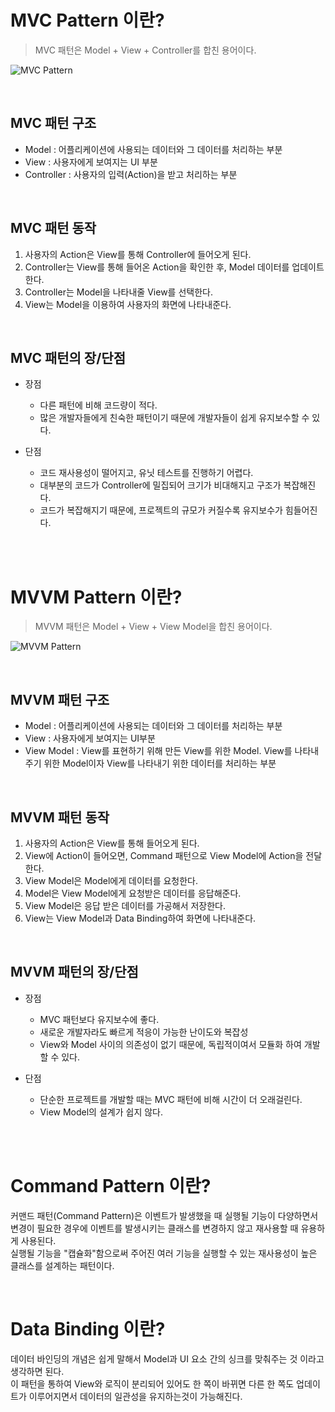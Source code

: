 # MVC Pattern 이란?

> MVC 패턴은 Model + View + Controller를 합친 용어이다.

![MVC Pattern](https://media.vlpt.us/images/sso0022/post/965b0cae-8f16-4d1f-994a-8603c1ab48fe/%E1%84%89%E1%85%B3%E1%84%8F%E1%85%B3%E1%84%85%E1%85%B5%E1%86%AB%E1%84%89%E1%85%A3%E1%86%BA%202021-03-21%20%E1%84%8B%E1%85%A9%E1%84%92%E1%85%AE%2010.26.24.png)

<br>

## MVC 패턴 구조
- Model : 어플리케이션에 사용되는 데이터와 그 데이터를 처리하는 부분
- View : 사용자에게 보여지는 UI 부분
- Controller : 사용자의 입력(Action)을 받고 처리하는 부분

<br>

## MVC 패턴 동작
1. 사용자의 Action은 View를 통해 Controller에 들어오게 된다.
2. Controller는 View를 통해 들어온 Action을 확인한 후, Model 데이터를 업데이트한다.
3. Controller는 Model을 나타내줄 View를 선택한다.
4. View는 Model을 이용하여 사용자의 화면에 나타내준다.

<br>

## MVC 패턴의 장/단점
- 장점
    - 다른 패턴에 비해 코드량이 적다.
    - 많은 개발자들에게 친숙한 패턴이기 때문에 개발자들이 쉽게 유지보수할 수 있다.

- 단점
    - 코드 재사용성이 떨어지고, 유닛 테스트를 진행하기 어렵다.
    - 대부분의 코드가 Controller에 밀집되어 크기가 비대해지고 구조가 복잡해진다.
    - 코드가 복잡해지기 때문에, 프로젝트의 규모가 커질수록 유지보수가 힘들어진다.

<br><br>

# MVVM Pattern 이란?
> MVVM 패턴은 Model + View + View Model을 합친 용어이다.

![MVVM Pattern](https://t1.daumcdn.net/thumb/R720x0.fpng/?fname=http://t1.daumcdn.net/brunch/service/user/aUYX/image/ykBFfLMPB4Gd0fa0G93N3f39uwM.png)

<br>

## MVVM 패턴 구조
- Model : 어플리케이션에 사용되는 데이터와 그 데이터를 처리하는 부분
- View : 사용자에게 보여지는 UI부분
- View Model : View를 표현하기 위해 만든 View를 위한 Model. View를 나타내주기 위한 Model이자 View를 나타내기 위한 데이터를 처리하는 부분

<br>

## MVVM 패턴 동작
1. 사용자의 Action은 View를 통해 들어오게 된다.
2. View에 Action이 들어오면, Command 패턴으로 View Model에 Action을 전달한다.
3. View Model은 Model에게 데이터를 요청한다.
4. Model은 View Model에게 요청받은 데이터를 응답해준다.
5. View Model은 응답 받은 데이터를 가공해서 저장한다.
6. View는 View Model과 Data Binding하여 화면에 나타내준다.

<br>

## MVVM 패턴의 장/단점
- 장점
    - MVC 패턴보다 유지보수에 좋다.
    - 새로운 개발자라도 빠르게 적응이 가능한 난이도와 복잡성
    - View와 Model 사이의 의존성이 없기 때문에, 독립적이여서 모듈화 하여 개발할 수 있다.

- 단점
    - 단순한 프로젝트를 개발할 때는 MVC 패턴에 비해 시간이 더 오래걸린다.
    - View Model의 설계가 쉽지 않다.

<br><br>

# Command Pattern 이란?
커맨드 패턴(Command Pattern)은 이벤트가 발생했을 때 실행될 기능이 다양하면서 변경이 필요한 경우에 이벤트를 발생시키는 클래스를 변경하지 않고 재사용할 때 유용하게 사용된다.<br>
실행될 기능을 "캡슐화"함으로써 주어진 여러 기능을 실행할 수 있는 재사용성이 높은 클래스를 설계하는 패턴이다.

<br>

# Data Binding 이란?
데이터 바인딩의 개념은 쉽게 말해서 Model과 UI 요소 간의 싱크를 맞춰주는 것 이라고 생각하면 된다.<br>
이 패턴을 통하여 View와 로직이 분리되어 있어도 한 쪽이 바뀌면 다른 한 쪽도 업데이트가 이루어지면서 데이터의 일관성을 유지하는것이 가능해진다.


<br>

<!-- > 참고
- https://beomy.tistory.com/43
- https://velog.io/@sso0022/iOS-MVC-%EC%99%80-MVVM -->